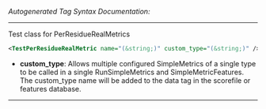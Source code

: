 <!-- THIS IS AN AUTOGENERATED FILE: Don't edit it directly, instead change the schema definition in the code itself. -->

_Autogenerated Tag Syntax Documentation:_

---
Test class for PerResidueRealMetrics

```xml
<TestPerResidueRealMetric name="(&string;)" custom_type="(&string;)" />
```

-   **custom_type**: Allows multiple configured SimpleMetrics of a single type to be called in a single RunSimpleMetrics and SimpleMetricFeatures. 
 The custom_type name will be added to the data tag in the scorefile or features database.

---
